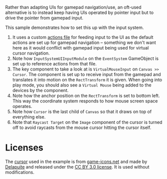 Rather than adapting UIs for gamepad navigation/use, an oft-used alternative is to instead keep having UIs operated by pointer input but to drive the pointer from gamepad input.

This sample demonstrates how to set this up with the input system.

1) It uses a custom [actions file](./GamepadMouseCursorUIActions.inputactions) for feeding input to the UI as the default actions are set up for gamepad navigation &ndash; something we don't want here as it would conflict with gamepad input being used for virtual cursor navigation.
2) Note how `InputSystemUIInputModule` on the `EventSystem` GameObject is set up to reference actions from that file.
3) The key component to take a look at is `VirtualMouseInput` on `Canvas >> Cursor`. The component is set up to receive input from the gamepad and translates it into motion on the `RectTransform` it is given. When going into play mode, you should also see a `Virtual Mouse` being added to the devices by the component.
4) Note how the anchor position on the `RectTransform` is set to bottom left. This way the coordinate system responds to how mouse screen space operates.
5) Note how `Cursor` is the last child of `Canvas` so that it draws on top of everything else.
6) Note that `Raycast Target` on the `Image` component of the cursor is turned off to avoid raycasts from the mouse cursor hitting the cursor itself.

# Licenses

The [cursor](./crosshair.png) used in the example is from [game-icons.net](https://game-icons.net/1x1/delapouite/crosshair.html) and made by [Delapuite](https://delapouite.com/) and released under the [CC BY 3.0 license](https://creativecommons.org/licenses/by/3.0/). It is used without modifications.
